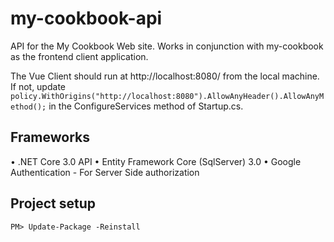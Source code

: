 # my-cookbook-api
API for the My Cookbook Web site. Works in conjunction with my-cookbook as the frontend client application.

The Vue Client should run at http://localhost:8080/ from the local machine. If not, update `policy.WithOrigins("http://localhost:8080").AllowAnyHeader().AllowAnyMethod();` in the ConfigureServices method of Startup.cs.

## Frameworks
•	.NET Core 3.0 API
•	Entity Framework Core (SqlServer) 3.0
•	Google Authentication - For Server Side authorization

## Project setup
```
PM> Update-Package -Reinstall
```
